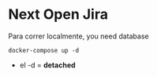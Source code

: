 # Next Open Jira
Para correr localmente, you need database
```
docker-compose up -d
```
* el -d = __detached__